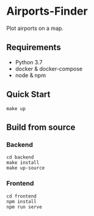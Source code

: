 # Airports-Finder
Plot airports on a map.

## Requirements
- Python 3.7
- docker & docker-compose
- node & npm

## Quick Start

```shell
make up
```

## Build from source

### Backend

```shell
cd backend
make install
make up-source
```

### Frontend

```shell
cd frontend
npm install
npm run serve
```
